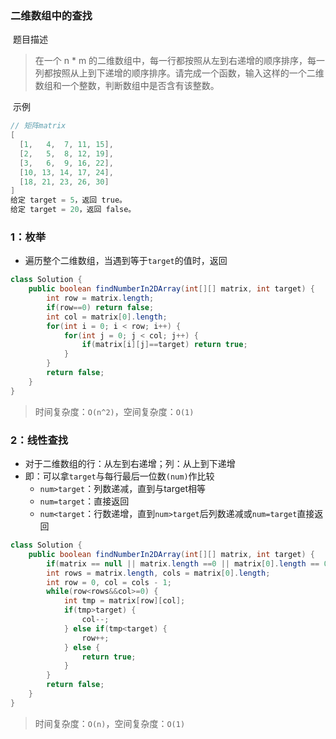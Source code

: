 ### 二维数组中的查找

​	题目描述

> 在一个 n * m 的二维数组中，每一行都按照从左到右递增的顺序排序，每一列都按照从上到下递增的顺序排序。请完成一个函数，输入这样的一个二维数组和一个整数，判断数组中是否含有该整数。

​	示例

```java
// 矩阵matrix
[
  [1,   4,  7, 11, 15],
  [2,   5,  8, 12, 19],
  [3,   6,  9, 16, 22],
  [10, 13, 14, 17, 24],
  [18, 21, 23, 26, 30]
]
给定 target = 5，返回 true。
给定 target = 20，返回 false。
```

### 1：枚举

- 遍历整个二维数组，当遇到等于`target`的值时，返回

```java
class Solution {
    public boolean findNumberIn2DArray(int[][] matrix, int target) {
        int row = matrix.length;
        if(row==0) return false;
        int col = matrix[0].length;   
        for(int i = 0; i < row; i++) {
            for(int j = 0; j < col; j++) {
                if(matrix[i][j]==target) return true;
            }
        }
        return false; 
    }
}
```

> 时间复杂度：`O(n^2)`，空间复杂度：`O(1)`

### 2：线性查找

- 对于二维数组的行：从左到右递增；列：从上到下递增
- 即：可以拿`target`与每行最后一位数`(num)`作比较
  - `num>target`：列数递减，直到与target相等
  - `num=target`：直接返回
  - `num<target`：行数递增，直到`num>target`后列数递减或`num=target`直接返回

```java
class Solution {
    public boolean findNumberIn2DArray(int[][] matrix, int target) {
        if(matrix == null || matrix.length ==0 || matrix[0].length == 0) return false;
        int rows = matrix.length, cols = matrix[0].length;
        int row = 0, col = cols - 1;
        while(row<rows&&col>=0) {
            int tmp = matrix[row][col];
            if(tmp>target) {
                col--;
            } else if(tmp<target) {
                row++;
            } else {
                return true;
            }
        }
        return false;
    }
}
```

> 时间复杂度：`O(n)`，空间复杂度：`O(1)`